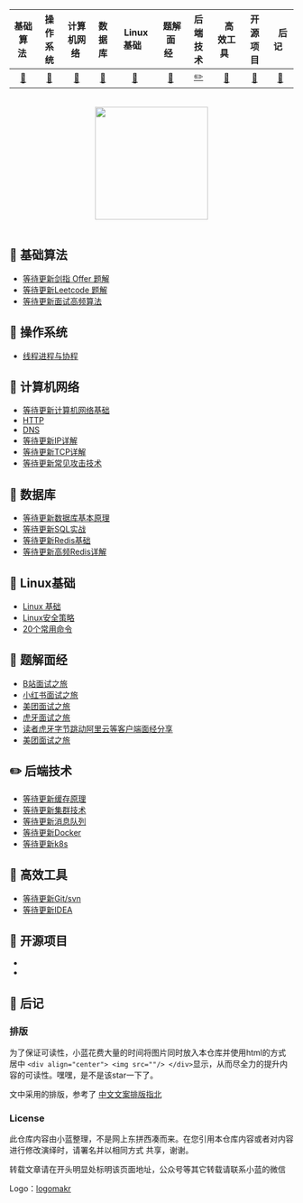 

| 基础算法&nbsp; | 操作系统 | 计算机网络&nbsp;|数据库| &nbsp;Linux基础&nbsp;&nbsp;|&nbsp;题解面经&nbsp;&nbsp;|后端技术| &nbsp;&nbsp;高效工具&nbsp;&nbsp; |开源项目| &nbsp;&nbsp;后记&nbsp;&nbsp; |
| :---: | :----: | :---: | :----: | :----: | :----: | :----: | :----: | :----: | :----: |
| [:bookmark:](#bookmark-基础算法) | [:racehorse:](#racehorse-操作系统) | [:hammer:](#hammer-计算机网络) | [:penguin:](#penguin-数据库) |[:floppy_disk:](#floppy_disk-Linux基础)| [:key:](#key-题解面经) |[:pencil2:](#pencil2-后端技术)| [:bell:​](#bell-高效工具) | [:watermelon:](#watermelon-工程思维) |[:memo:](#memo-后记)|

<br>

<div align="center">
    <img src="https://github.com/MikeCreken/Interview-site-Lan/blob/master/%E8%AE%A1%E7%AE%97%E6%9C%BA%E7%BD%91%E7%BB%9C/%E5%AD%A6%E4%B9%A0%E7%BD%91%E7%BB%9C%E4%BD%A0%E9%9C%80%E8%A6%81%E7%9F%A5%E9%81%93%E7%9A%84%E5%B7%A5%E5%85%B7/img/%E4%B8%AA%E4%BA%BA%E5%BE%AE%E4%BF%A1.png?raw=true" width="200px">
</div>

<br>

## :bookmark: 基础算法

- [等待更新剑指 Offer 题解]()
- [等待更新Leetcode 题解]()
- [等待更新面试高频算法]()

## :racehorse: 操作系统


- [线程进程与协程](https://github.com/MikeCreken/Interview-site-Lan/blob/master/操作系统/线程进程协程/进程线程协程.md)

## :hammer: 计算机网络 

- [等待更新计算机网络基础]()
- [HTTP](https://github.com/MikeCreken/Interview-site-Lan/blob/master/计算机网络/HTTP总结/HTTP总结.md)
- [DNS](https://github.com/MikeCreken/Interview-site-Lan/blob/master/计算机网络/DNS/DNS.md)
- [等待更新IP详解]()
- [等待更新TCP详解]()
- [等待更新常见攻击技术]()

## :penguin: 数据库

- [等待更新数据库基本原理]()
- [等待更新SQL实战]()
- [等待更新Redis基础]()
- [等待更新高频Redis详解]()

## :floppy_disk: Linux基础

- [Linux 基础](https://github.com/MikeCreken/Interview-site-Lan/blob/master/Linux基础进阶/Linux通用知识/需要掌握的Linux通用知识.md)
- [Linux安全策略](https://github.com/MikeCreken/Interview-site-Lan/blob/master/Linux基础进阶/Linux安全策略/Linux安全策略.md)
- [20个常用命令](https://github.com/MikeCreken/Interview-site-Lan/blob/master/Linux基础进阶/20个常用Linux命令/20个常用Linux命令.md)

## :key: 题解面经 

- [B站面试之旅](https://github.com/MikeCreken/Interview-site-Lan/blob/master/大厂面试真题详解/b站/「面试」破(B)站之旅.md)
- [小红书面试之旅](https://github.com/MikeCreken/Interview-site-Lan/blob/master/大厂面试真题详解/小红书/小红书.md)
- [美团面试之旅](https://github.com/MikeCreken/Interview-site-Lan/blob/master/大厂面试真题详解/美团/「面试」美团肝了我30+问题.md)
- [虎牙面试之旅](https://github.com/MikeCreken/Interview-site-Lan/blob/master/大厂面试真题详解/虎牙/题解虎牙面试.md)
- [读者虎牙字节跳动阿里云等客户端面经分享](https://github.com/MikeCreken/Interview-site-Lan/blob/master/大厂面试真题详解/读者虎牙字节跳动阿里云等客户端面经分享/读者虎牙字节跳动阿里云等客户端面经分享.md)
- [美团面试之旅](https://github.com/MikeCreken/Interview-site-Lan/blob/master/大厂面试真题详解/sp大佬经验分享/sp大佬经验分享.md)

## :pencil2: 后端技术

- [等待更新缓存原理]()
- [等待更新集群技术]()
- [等待更新消息队列]()
- [等待更新Docker]()
- [等待更新k8s]()

## :pushpin: 高效工具 

- [等待更新Git/svn]()
- [等待更新IDEA]()

## :watermelon: 开源项目

- []()
- []()

## :memo: 后记

### 排版

为了保证可读性，小蓝花费大量的时间将图片同时放入本仓库并使用html的方式居中 `<div align="center"> <img src=""/> </div>`显示，从而尽全力的提升内容的可读性。嘿嘿，是不是该star一下了。

文中采用的排版，参考了 [中文文案排版指北](https://github.com/sparanoid/chinese-copywriting-guidelines/blob/master/README.zh-CN.md)



### License

此仓库内容由小蓝整理，不是网上东拼西凑而来。在您引用本仓库内容或者对内容进行修改演绎时，请署名并以相同方式
共享，谢谢。

转载文章请在开头明显处标明该页面地址，公众号等其它转载请联系小蓝的微信


Logo：[logomakr](https://logomakr.com/)

